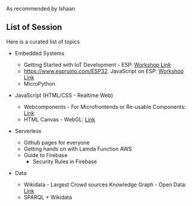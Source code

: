 
As recommended by Ishaan 

## List of Session
Here is a curated list of topics 

* Embedded Systems
    * Getting Started with IoT Development - ESP: [Workshop Link](https://karx.github.io/ESP)
    * https://www.espruino.com/ESP32. JavaScript on ESP: [Workshop Link](https://karx.github.io/Esprunio/)
    * MicroPython 

* JavaScript (HTML/CSS - Realtime Web)
    * Webcomponents - For Microfrontends or Re-usable Components: [Link](https://karx.github.io/WebComponents)
    * HTML Canvas - WebGL: [Link](https://karx.github.io/kCanvas)

* Serverless
    * Github pages for everyone
    * Getting hands on with Lamda Function AWS
    * Guide to Firebase 
        * Security Rules in Firebase

* Data
    * Wikidata - Largest Crowd sources Knowledge Graph - Open Data: [Link](https://karx.github.io/Wikidata/)
    * SPARQL + Wikidata
